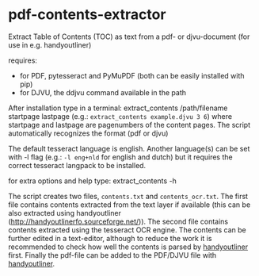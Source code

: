 # pdf-contents-extractor 
Extract Table of Contents (TOC) as text from a pdf- or djvu-document (for use in e.g. handyoutliner)

requires:
* for PDF, pytesseract and PyMuPDF (both can be easily installed with pip)
* for DJVU, the ddjvu command available in the path

After installation type in a terminal: extract_contents /path/filename startpage lastpage
(e.g.: `extract_contents example.djvu 3 6`)
where startpage and lastpage are pagenumbers of the content pages.
The script automatically recognizes the format (pdf or djvu)

The default tesseract language is english. Another language(s) can be set with -l flag (e.g.: `-l eng+nld` for english and dutch) but it requires the correct tesseract langpack to be installed.

for extra options and help type: extract_contents -h

The script creates two files, `contents.txt` and `contents_ocr.txt`. The first file contains contents extracted from the text layer if available (this can be also extracted using handyoutliner (http://handyoutlinerfo.sourceforge.net/)). The second file contains contents extracted using the tesseract OCR engine. The contents can be further edited in a text-editor, although to reduce the work it is recommended to check how well the contents is parsed by [handyoutliner](http://handyoutlinerfo.sourceforge.net/) first. Finally the pdf-file can be added to the PDF/DJVU file with [handyoutliner](http://handyoutlinerfo.sourceforge.net/). 

